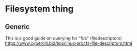 # Filesystem thing

## Generic
This is a good guide on querying for "fds" (filedescriptors)
https://www.cyberciti.biz/tips/linux-procfs-file-descriptors.html


